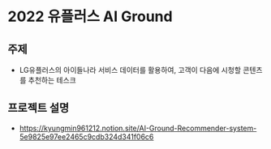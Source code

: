 # 2022 유플러스 AI Ground

## 주제
- LG유플러스의 아이들나라 서비스 데이터를 활용하여, 고객이 다음에 시청할 콘텐츠를 추천하는 테스크

## 프로젝트 설명
- https://kyungmin961212.notion.site/AI-Ground-Recommender-system-5e9825e97ee2465c9cdb324d341f06c6
